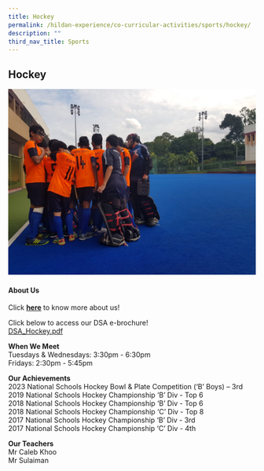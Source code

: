 ```yaml
---
title: Hockey
permalink: /hildan-experience/co-curricular-activities/sports/hockey/
description: ""
third_nav_title: Sports
---
```

Hockey
------

![](/images/CCA/Hockey_2019.jpg)


#### About Us

Click&nbsp;**[here](/files/CCA/HockeyOrientation_2021_intro.pdf)**&nbsp;to know more about us!  
  

Click below to access our DSA e-brochure!  
[DSA\_Hockey.pdf](/files/CCA/DSA_Hockey.pdf)

  
**When We Meet** <br>
Tuesdays &amp;&nbsp;Wednesdays:&nbsp;3:30pm - 6:30pm&nbsp;<br>
Fridays:&nbsp;2:30pm - 5:45pm<br>


**Our Achievements**<br>
2023 National Schools Hockey Bowl & Plate Competition (‘B’ Boys) – 3rd<br>
2019 National Schools Hockey Championship ‘B’ Div&nbsp;- Top 6<br>
2018 National Schools Hockey Championship ‘B’ Div&nbsp;- Top 6<br> 
2018 National Schools Hockey Championship ‘C’ Div&nbsp;- Top 8<br>
2017 National Schools Hockey Championship ‘B’ Div&nbsp;- 3rd <br>
2017 National Schools Hockey Championship ‘C’ Div&nbsp;- 4th  <br>

**Our Teachers** <br>
Mr Caleb Khoo<br> 
Mr Sulaiman <br>
